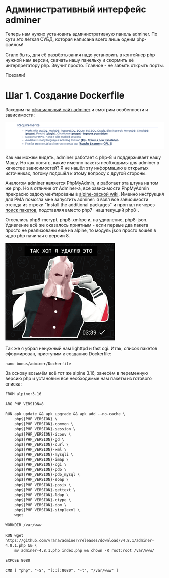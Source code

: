# Административный интерфейс adminer

Теперь нам нужно установить административную панель adminer. По сути это лёгкая СУБД, которая написана всего лишь одним php-файлом!

Стало быть, для её развёртывания надо установить в контейнер php нужной нам версии, скачать нашу панельку и скормить её интерпретатору php. Звучит просто. Главное - не забыть открыть порты.

Поехали!

# Шаг 1. Создание Dockerfile

Заходим на [официальный сайт adminer](https://www.adminer.org/ "скачать adminer") и смотрим особенности и зависимости:

![настройка vsftpd](media/bonus_part/step_12.png)

Как мы можем видеть, adminer работает с php-8 и поддерживает нашу Машу. Но как понять, какие именно пакеты необходимы для adminer в качестве зависимостей? Я не нашёл эту информацию в открытых источниках, потому подошёл к этому вопросу с другой стороны.

Аналогом adminer является PhpMyAdmin, и работает эта штука на том же php. Но в отличие от Adminer-а, все зависимости PhpMyAdmin прекрасно задокументированы в [alpine-овской wiki](https://wiki.alpinelinux.org/wiki/PhpMyAdmin "список пакетов для PMA"). Именно инструкция для PMA помогла мне запустить adminer: я взял все зависимости отсюда из строки "Install the additional packages" и прогнал их через [поиск пакетов](https://pkgs.alpinelinux.org/packages?name=&branch=edge&repo=&arch=&maintainer= "поиск пакетов alpine"), подставляя вместо php7- наш текущий php8-.

Отсеялись php8-mcrypt, php8-xmlrpc и, на удивление, php8-json. Удивление всё же оказалось приятным - если первые два пакета просто не реализованы ещё на alpine, то модуль json просто вошёл в ядро php начиная с версии 8.

![настройка vsftpd](media/stickers/delete.png)

Так же я убрал ненужный нам lighttpd и fast cgi. Итак, список пакетов сформирован, приступим к созданию Dockerfile:

``nano bonus/adminer/Dockerfile``

За основу возьмём всё тот же alpine 3.16, занесём в переменную версию php и установим все необходимые нам пакеты из готового списка:

```
FROM alpine:3.16

ARG PHP_VERSION=8

RUN apk update && apk upgrade && apk add --no-cache \
    php${PHP_VERSION} \
    php${PHP_VERSION}-common \
    php${PHP_VERSION}-session \
    php${PHP_VERSION}-iconv \
    php${PHP_VERSION}-gd \
    php${PHP_VERSION}-curl \
    php${PHP_VERSION}-xml \
    php${PHP_VERSION}-mysqli \
    php${PHP_VERSION}-imap \
    php${PHP_VERSION}-cgi \
    php${PHP_VERSION}-pdo \
    php${PHP_VERSION}-pdo_mysql \
    php${PHP_VERSION}-soap \
    php${PHP_VERSION}-posix \
    php${PHP_VERSION}-gettext \
    php${PHP_VERSION}-ldap \
    php${PHP_VERSION}-ctype \
    php${PHP_VERSION}-dom \
    php${PHP_VERSION}-simplexml \
    wget

WORKDIR /var/www

RUN wget https://github.com/vrana/adminer/releases/download/v4.8.1/adminer-4.8.1.php && \
    mv adminer-4.8.1.php index.php && chown -R root:root /var/www/

EXPOSE 8080

CMD	[ "php", "-S", "[::]:8080", "-t", "/var/www" ]
```

